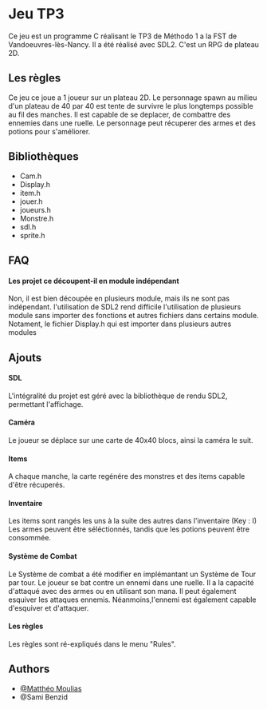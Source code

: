 
# Jeu TP3
Ce jeu est un programme C réalisant le TP3 de Méthodo 1 a la FST de Vandoeuvres-lès-Nancy.
Il a été réalisé avec SDL2.
C'est un RPG de plateau 2D.




## Les règles

Ce jeu ce joue a 1 joueur sur un plateau 2D. Le personnage spawn au milieu d'un plateau de 40 par 40 est tente de survivre le plus longtemps possible au fil des manches. 
Il est capable de se deplacer, de combattre des ennemies dans une ruelle. 
Le personnage peut récuperer des armes et des potions pour s'améliorer.



## Bibliothèques
 - Cam.h
 - Display.h
 - item.h
 - jouer.h
 - joueurs.h
 - Monstre.h
 - sdl.h
 - sprite.h


## FAQ

#### Les projet ce découpent-il en module indépendant

Non, il est bien découpée en plusieurs module, mais ils ne sont pas indépendant.
l'utilisation de SDL2 rend difficile l'utilisation de plusieurs module sans importer des fonctions et autres fichiers dans certains module.
Notament, le fichier Display.h qui est importer dans plusieurs autres modules



## Ajouts

#### SDL
L'intégralité du projet est géré avec la bibliothèque de rendu SDL2, permettant l'affichage.

#### Caméra
Le joueur se déplace sur une carte de 40x40 blocs, ainsi la caméra le suit.

#### Items
A chaque manche, la carte regénére des monstres et des items capable d'être récuperés.

#### Inventaire
Les items sont rangés les uns à la suite des autres dans l'inventaire (Key : I)
Les armes peuvent être séléctionnés, tandis que les potions peuvent être consommée.

#### Système de Combat
Le Système de combat a été modifier en implémantant un Système de Tour par tour. 
Le joueur se bat contre un ennemi dans une ruelle. Il a la capacité d'attaqué avec des armes ou en utilisant son mana. Il peut également esquiver les attaques ennemis. Néanmoins,l'ennemi est également capable d'esquiver et d'attaquer.

#### Les règles
Les règles sont ré-expliqués dans le menu "Rules".
## Authors

- [@Matthéo Moulias](https://github.com/SmallishMink34)
- @Sami Benzid
